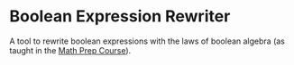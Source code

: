 # Boolean Expression Rewriter

A tool to rewrite boolean expressions with the laws of boolean algebra (as taught in the [Math Prep Course](https://vorkurs.cs.uni-saarland.de/)).


